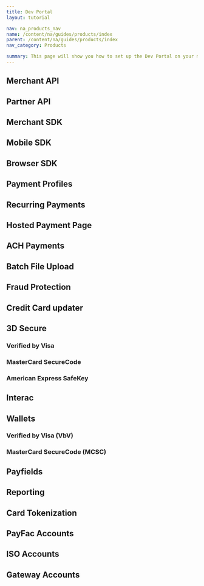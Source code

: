 ```yaml
---
title: Dev Portal
layout: tutorial

nav: na_products_nav
name: /content/na/guides/products/index
parent: /content/na/guides/products/index
nav_category: Products

summary: This page will show you how to set up the Dev Portal on your machine.
---
```



## Merchant API
## Partner API
## Merchant SDK
## Mobile SDK
## Browser SDK
## Payment Profiles
## Recurring Payments
## Hosted Payment Page
## ACH Payments
## Batch File Upload
## Fraud Protection
## Credit Card updater

## 3D Secure
### Verified by Visa
### MasterCard SecureCode
### American Express SafeKey

## Interac

## Wallets
### Verified by Visa (VbV)
### MasterCard SecureCode (MCSC)

## Payfields

## Reporting
## Card Tokenization
## PayFac Accounts
## ISO Accounts
## Gateway Accounts
